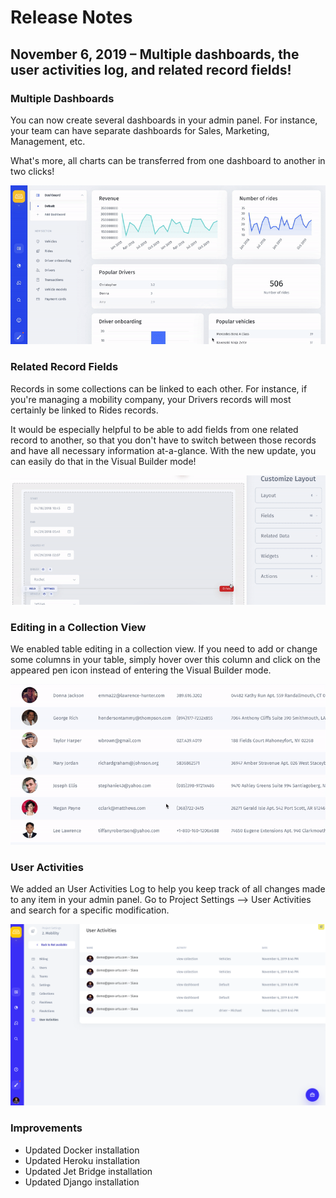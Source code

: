 # Release Notes

## November 6, 2019 – Multiple dashboards, the user activities log, and related record fields!

### Multiple Dashboards

You can now create several dashboards in your admin panel. For instance, your team can have separate dashboards for Sales, Marketing, Management, etc. 

What's more, all charts can be transferred from one dashboard to another in two clicks!

![](../.gitbook/assets/ezgif-6-bd1458bf3d02.gif)

### Related Record Fields

Records in some collections can be linked to each other. For instance, if you're managing a mobility company, your Drivers records will most certainly be linked to Rides records.

It would be especially helpful to be able to add fields from one related record to another, so that you don't have to switch between those records and have all necessary information at-a-glance. With the new update, you can easily do that in the Visual Builder mode!

![](../.gitbook/assets/ezgif-6-6b3824b14715.gif)

### Editing in a Collection View

We enabled table editing in a collection view. If you need to add or change some columns in your table, simply hover over this column and click on the appeared pen icon instead of entering the Visual Builder mode.

![](../.gitbook/assets/ezgif-6-0f56fee8e9f7%20%281%29.gif)

### User Activities

We added an User Activities Log to help you keep track of all changes made to any item in your admin panel. Go to Project Settings ⟶ User Activities and search for a specific modification.

![](../.gitbook/assets/image%20%2893%29.png)

### Improvements

* Updated Docker installation
* Updated Heroku installation
* Updated Jet Bridge installation 
* Updated Django installation 




